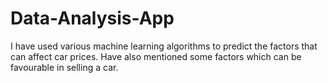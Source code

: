 # Data-Analysis-App

I have used various machine learning algorithms to predict the factors that can affect car prices.
Have also mentioned some factors which can be favourable in selling a car.
